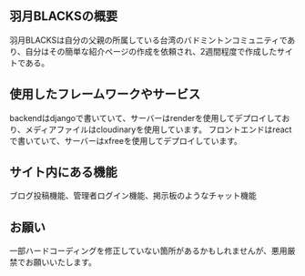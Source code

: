 ## 羽月BLACKSの概要
羽月BLACKSは自分の父親の所属している台湾のバドミントンコミュニティであり、自分はその簡単な紹介ページの作成を依頼され、2週間程度で作成したサイトである。
## 使用したフレームワークやサービス
backendはdjangoで書いていて、サーバーはrenderを使用してデプロイしており、メディアファイルはcloudinaryを使用しています。
フロントエンドはreactで書いていて、サーバーはxfreeを使用してデプロイしています。
## サイト内にある機能
ブログ投稿機能、管理者ログイン機能、掲示板のようなチャット機能
## お願い
一部ハードコーディングを修正していない箇所があるかもしれませんが、悪用厳禁でお願いいたします。
